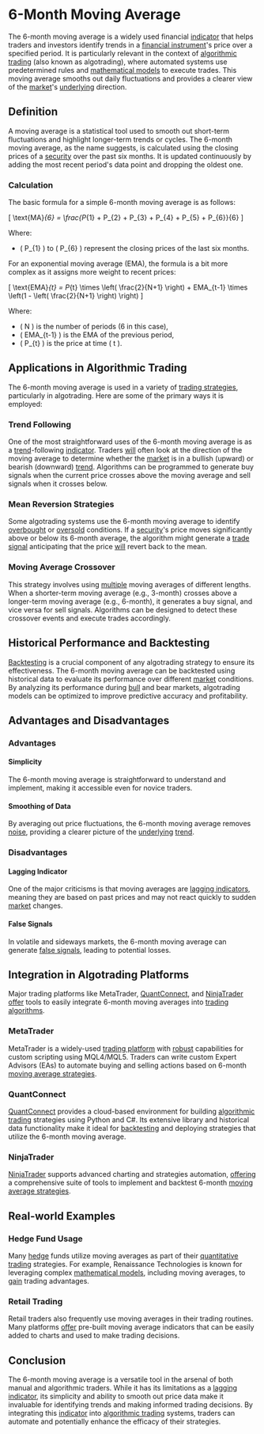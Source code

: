 # 6-Month Moving Average

The 6-month moving average is a widely used financial [indicator](../i/indicator.md) that helps traders and investors identify trends in a [financial instrument](../f/financial_instrument.md)'s price over a specified period. It is particularly relevant in the context of [algorithmic trading](../a/algorithmic_trading.md) (also known as algotrading), where automated systems use predetermined rules and [mathematical models](../m/mathematical_models_in_trading.md) to execute trades. This moving average smooths out daily fluctuations and provides a clearer view of the [market](../m/market.md)'s [underlying](../u/underlying.md) direction.

## Definition

A moving average is a statistical tool used to smooth out short-term fluctuations and highlight longer-term trends or cycles. The 6-month moving average, as the name suggests, is calculated using the closing prices of a [security](../s/security.md) over the past six months. It is updated continuously by adding the most recent period's data point and dropping the oldest one.

### Calculation

The basic formula for a simple 6-month moving average is as follows:

\[ \text{MA}_{6} = \frac{P_{1} + P_{2} + P_{3} + P_{4} + P_{5} + P_{6}}{6} \]

Where:
- \( P_{1} \) to \( P_{6} \) represent the closing prices of the last six months.

For an exponential moving average (EMA), the formula is a bit more complex as it assigns more weight to recent prices:

\[ \text{EMA}_{t} = P_{t} \times \left( \frac{2}{N+1} \right) + EMA_{t-1} \times \left(1 - \left( \frac{2}{N+1} \right) \right) \]

Where:
- \( N \) is the number of periods (6 in this case),
- \( EMA_{t-1} \) is the EMA of the previous period,
- \( P_{t} \) is the price at time \( t \).

## Applications in Algorithmic Trading

The 6-month moving average is used in a variety of [trading strategies](../t/trading_strategies.md), particularly in algotrading. Here are some of the primary ways it is employed:

### Trend Following

One of the most straightforward uses of the 6-month moving average is as a [trend](../t/trend.md)-following [indicator](../i/indicator.md). Traders [will](../w/will.md) often look at the direction of the moving average to determine whether the [market](../m/market.md) is in a bullish (upward) or bearish (downward) [trend](../t/trend.md). Algorithms can be programmed to generate buy signals when the current price crosses above the moving average and sell signals when it crosses below.

### Mean Reversion Strategies

Some algotrading systems use the 6-month moving average to identify [overbought](../o/overbought.md) or [oversold](../o/oversold.md) conditions. If a [security](../s/security.md)'s price moves significantly above or below its 6-month average, the algorithm might generate a [trade signal](../t/trade_signal.md) anticipating that the price [will](../w/will.md) revert back to the mean.

### Moving Average Crossover

This strategy involves using [multiple](../m/multiple.md) moving averages of different lengths. When a shorter-term moving average (e.g., 3-month) crosses above a longer-term moving average (e.g., 6-month), it generates a buy signal, and vice versa for sell signals. Algorithms can be designed to detect these crossover events and execute trades accordingly.

## Historical Performance and Backtesting

[Backtesting](../b/backtesting.md) is a crucial component of any algotrading strategy to ensure its effectiveness. The 6-month moving average can be backtested using historical data to evaluate its performance over different [market](../m/market.md) conditions. By analyzing its performance during [bull](../b/bull.md) and bear markets, algotrading models can be optimized to improve predictive accuracy and profitability.

## Advantages and Disadvantages

### Advantages

#### Simplicity

The 6-month moving average is straightforward to understand and implement, making it accessible even for novice traders.

#### Smoothing of Data

By averaging out price fluctuations, the 6-month moving average removes [noise](../n/noise.md), providing a clearer picture of the [underlying](../u/underlying.md) [trend](../t/trend.md).

### Disadvantages

#### Lagging Indicator

One of the major criticisms is that moving averages are [lagging indicators](../l/lagging_indicators.md), meaning they are based on past prices and may not react quickly to sudden [market](../m/market.md) changes.

#### False Signals

In volatile and sideways markets, the 6-month moving average can generate [false signals](../f/false_signals_in_trading.md), leading to potential losses.

## Integration in Algotrading Platforms

Major trading platforms like MetaTrader, [QuantConnect](../q/quantconnect.md), and [NinjaTrader](../n/ninjatrader.md) [offer](../o/offer.md) tools to easily integrate 6-month moving averages into [trading algorithms](../t/trading_algorithms.md).

### MetaTrader

MetaTrader is a widely-used [trading platform](../t/trading_platform.md) with [robust](../r/robust.md) capabilities for custom scripting using MQL4/MQL5. Traders can write custom Expert Advisors (EAs) to automate buying and selling actions based on 6-month [moving average strategies](../m/moving_average_strategies.md).

### QuantConnect

[QuantConnect](../q/quantconnect.md) provides a cloud-based environment for building [algorithmic trading](../a/algorithmic_trading.md) strategies using Python and C#. Its extensive library and historical data functionality make it ideal for [backtesting](../b/backtesting.md) and deploying strategies that utilize the 6-month moving average.

### NinjaTrader

[NinjaTrader](../n/ninjatrader.md) supports advanced charting and strategies automation, [offering](../o/offering.md) a comprehensive suite of tools to implement and backtest 6-month [moving average strategies](../m/moving_average_strategies.md).

## Real-world Examples

### Hedge Fund Usage

Many [hedge](../h/hedge.md) funds utilize moving averages as part of their [quantitative trading](../q/quantitative_trading.md) strategies. For example, Renaissance Technologies is known for leveraging complex [mathematical models](../m/mathematical_models_in_trading.md), including moving averages, to [gain](../g/gain.md) trading advantages.

### Retail Trading

Retail traders also frequently use moving averages in their trading routines. Many platforms [offer](../o/offer.md) pre-built moving average indicators that can be easily added to charts and used to make trading decisions.

## Conclusion

The 6-month moving average is a versatile tool in the arsenal of both manual and algorithmic traders. While it has its limitations as a [lagging indicator](../l/lagging_indicator.md), its simplicity and ability to smooth out price data make it invaluable for identifying trends and making informed trading decisions. By integrating this [indicator](../i/indicator.md) into [algorithmic trading](../a/algorithmic_trading.md) systems, traders can automate and potentially enhance the efficacy of their strategies.